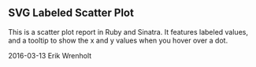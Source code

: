 SVG Labeled Scatter Plot
------------------------

This is a scatter plot report in Ruby and Sinatra. It features labeled values, and a tooltip to show the x and y values when you hover over a dot.

2016-03-13 Erik Wrenholt
